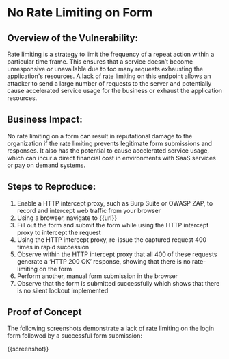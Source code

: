 # No Rate Limiting on Form

## Overview of the Vulnerability:

Rate limiting is a strategy to limit the frequency of a repeat action within a particular time frame. This ensures that a service doesn’t become unresponsive or unavailable due to too many requests exhausting the application's resources. A lack of rate limiting on this endpoint allows an attacker to send a large number of requests to the server and potentially cause accelerated service usage for the business or exhaust the application resources.

## Business Impact:

No rate limiting on a form can result in reputational damage to the organization if the rate limiting prevents legitimate form submissions and responses. It also has the potential to cause accelerated service usage, which can incur a direct financial cost in environments with SaaS services or pay on demand systems.

## Steps to Reproduce:

1. Enable a HTTP intercept proxy, such as Burp Suite or OWASP ZAP, to record and intercept web traffic from your browser
1. Using a browser, navigate to {{url}}
1. Fill out the form and submit the form while using the HTTP intercept proxy to intercept the request
1. Using the HTTP intercept proxy, re-issue the captured request 400 times in rapid succession
1. Observe within the HTTP intercept proxy that all 400 of these requests generate a ‘HTTP 200 OK’ response, showing that there is no rate-limiting on the form
1. Perform another, manual form submission in the browser
1. Observe that the form is submitted successfully which shows that there is no silent lockout implemented

## Proof of Concept

The following screenshots demonstrate a lack of rate limiting on the login form followed by a successful form submission:

{{screenshot}}
